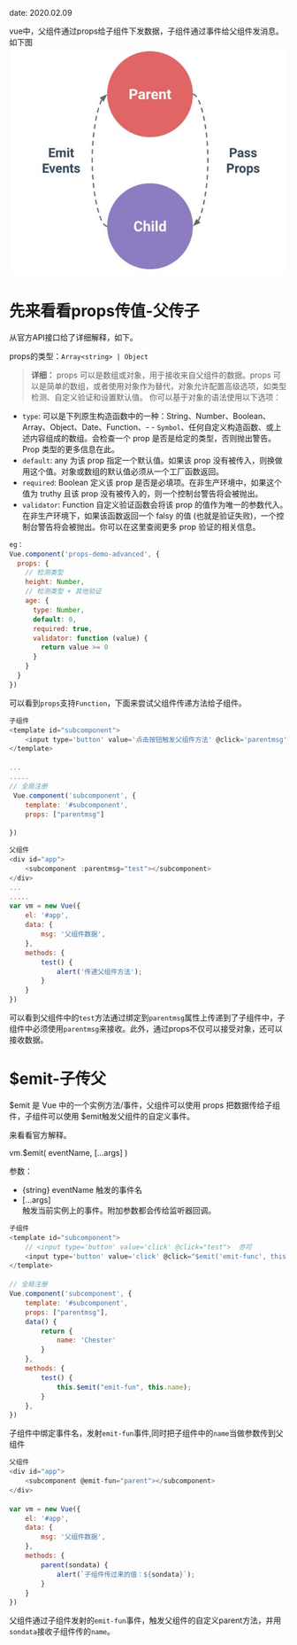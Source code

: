 date: 2020.02.09

vue中，父组件通过props给子组件下发数据，子组件通过事件给父组件发消息。如下图
![](https://github.com/Chester-Chen/imgStroage/blob/master/images/2020.02.09/01.jpeg?raw=true)


# 先来看看props传值-父传子

从官方API接口给了详细解释，如下。

props的类型：`Array<string> | Object`

> **详细：**
props 可以是数组或对象，用于接收来自父组件的数据。props 可以是简单的数组，或者使用对象作为替代，对象允许配置高级选项，如类型检测、自定义验证和设置默认值。
你可以基于对象的语法使用以下选项：
- `type`: 可以是下列原生构造函数中的一种：String、Number、Boolean、Array、Object、Date、Function、- - `Symbol`、任何自定义构造函数、或上述内容组成的数组。会检查一个 prop 是否是给定的类型，否则抛出警告。Prop 类型的更多信息在此。
- `default`: any
为该 prop 指定一个默认值。如果该 prop 没有被传入，则换做用这个值。对象或数组的默认值必须从一个工厂函数返回。
- `required`: Boolean
定义该 prop 是否是必填项。在非生产环境中，如果这个值为 truthy 且该 prop 没有被传入的，则一个控制台警告将会被抛出。
- `validator`: Function
自定义验证函数会将该 prop 的值作为唯一的参数代入。在非生产环境下，如果该函数返回一个 falsy 的值 (也就是验证失败)，一个控制台警告将会被抛出。你可以在这里查阅更多 prop 验证的相关信息。

```javaScript
eg：
Vue.component('props-demo-advanced', {
  props: {
    // 检测类型
    height: Number,
    // 检测类型 + 其他验证
    age: {
      type: Number,
      default: 0,
      required: true,
      validator: function (value) {
        return value >= 0
      }
    }
  }
})

```

可以看到`props`支持`Function`，下面来尝试父组件传递方法给子组件。

```js
子组件
<template id="subcomponent">
    <input type='button' value='点击按钮触发父组件方法' @click='parentmsg'>  // 点击触发test()方法
</template>

...
.....
// 全局注册
 Vue.component('subcomponent', {
    template: '#subcomponent',
    props: ["parentmsg"]

})

```


```js
父组件
<div id="app">
    <subcomponent :parentmsg="test"></subcomponent>
</div>
...
.....
var vm = new Vue({
    el: '#app',
    data: {
        msg: '父组件数据',
    },
    methods: {
        test() {
            alert('传递父组件方法');
        }
    }
})


```

可以看到父组件中的`test`方法通过绑定到`parentmsg`属性上传递到了子组件中，子组件中必须使用`parentmsg`来接收。此外，通过props不仅可以接受对象，还可以接收数据。

# $emit-子传父
$emit 是 Vue 中的一个实例方法/事件，父组件可以使用 props 把数据传给子组件，子组件可以使用 $emit触发父组件的自定义事件。

来看看官方解释。

vm.$emit( eventName, […args] )

参数：

- {string} eventName  触发的事件名
- [...args]     
触发当前实例上的事件。附加参数都会传给监听器回调。

```js
子组件
<template id="subcomponent">
    // <input type='button' value='click' @click="test">  亦可
    <input type='button' value='click' @click="$emit('emit-func', this.name)">
</template>

// 全局注册
Vue.component('subcomponent', {
    template: '#subcomponent',
    props: ["parentmsg"],
    data() {
        return {
            name: 'Chester'
        }
    },
    methods: {
        test() {
            this.$emit("emit-fun", this.name);
        }
    },
})

```

子组件中绑定事件名，发射`emit-fun`事件,同时把子组件中的`name`当做参数传到父组件


```js
父组件
<div id="app">
    <subcomponent @emit-fun="parent"></subcomponent>
</div>

var vm = new Vue({
    el: '#app',
    data: {
        msg: '父组件数据',
    },
    methods: {
        parent(sondata) {
            alert(`子组件传过来的值：${sondata}`);
        }
    }
})


```

父组件通过子组件发射的`emit-fun`事件，触发父组件的自定义parent方法，并用`sondata`接收子组件传的`name`。

